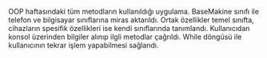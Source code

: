 OOP haftasındaki tüm metodların kullanıldığı uygulama. BaseMakine sınıfı ile telefon ve bilgisayar sınıflarına miras aktarıldı. Ortak özellikler temel sınıfta, cihazların spesifik  özellikleri ise kendi sınıflarında tanımlandı. Kullanıcıdan konsol üzerinden bilgiler alınıp ilgli metodlar çağrıldı. While döngüsü ile kullanıcının tekrar işlem yapabilmesi sağlandı. 
